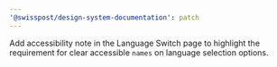 ```yaml
---
'@swisspost/design-system-documentation': patch
---
```


Add accessibility note in the Language Switch page to highlight the requirement for clear accessible `names` on language selection options.
